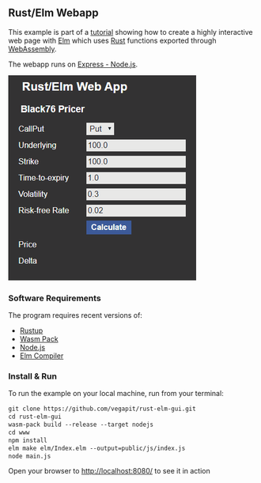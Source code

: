 ## Rust/Elm Webapp

This example is part of a [tutorial](http:/www.vegapit.com/article/interfacing-elm-with-rust-webassembly) showing how to create a highly interactive web page with [Elm](https://elm-lang.org) which uses [Rust](https://rust-lang.org) functions exported through [WebAssembly](https://webassembly.org).

The webapp runs on [Express - Node.js](https://expressjs.com/).

!["Screenshot"](./rust-elm-gui.gif "Screenshot")

### Software Requirements

The program requires recent versions of:
* [Rustup](https://rustup.rs)
* [Wasm Pack](https://rustwasm.github.io/wasm-pack/)
* [Node.js](https://nodejs.org) 
* [Elm Compiler](https://github.com/elm/compiler)

### Install & Run

To run the example on your local machine, run from your terminal:

```
git clone https://github.com/vegapit/rust-elm-gui.git
cd rust-elm-gui
wasm-pack build --release --target nodejs
cd www
npm install
elm make elm/Index.elm --output=public/js/index.js
node main.js
```

Open your browser to [http://localhost:8080/](http://localhost:8080/) to see it in action
